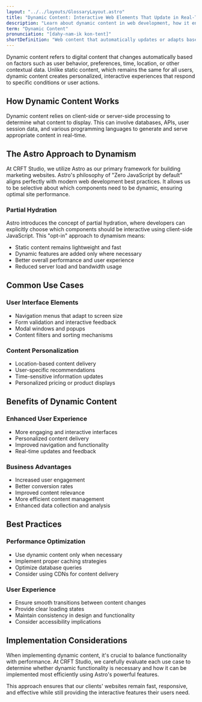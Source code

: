 ```yaml
---
layout: "../../layouts/GlossaryLayout.astro"
title: "Dynamic Content: Interactive Web Elements That Update in Real-Time"
description: "Learn about dynamic content in web development, how it enhances user experience, and best practices for implementation including Astro's modern approach to content dynamism."
term: "Dynamic Content"
pronunciation: "[dahy-nam-ik kon-tent]"
shortDefinition: "Web content that automatically updates or adapts based on user behavior, preferences, or other variables without requiring page reloads."
---
```


Dynamic content refers to digital content that changes automatically based on factors such as user behavior, preferences, time, location, or other contextual data. Unlike static content, which remains the same for all users, dynamic content creates personalized, interactive experiences that respond to specific conditions or user actions.

## How Dynamic Content Works

Dynamic content relies on client-side or server-side processing to determine what content to display. This can involve databases, APIs, user session data, and various programming languages to generate and serve appropriate content in real-time.

## The Astro Approach to Dynamism

At CRFT Studio, we utilize Astro as our primary framework for building marketing websites. Astro's philosophy of "Zero JavaScript by default" aligns perfectly with modern web development best practices. It allows us to be selective about which components need to be dynamic, ensuring optimal site performance.

### Partial Hydration

Astro introduces the concept of partial hydration, where developers can explicitly choose which components should be interactive using client-side JavaScript. This "opt-in" approach to dynamism means:

- Static content remains lightweight and fast
- Dynamic features are added only where necessary
- Better overall performance and user experience
- Reduced server load and bandwidth usage

## Common Use Cases

### User Interface Elements
- Navigation menus that adapt to screen size
- Form validation and interactive feedback
- Modal windows and popups
- Content filters and sorting mechanisms

### Content Personalization
- Location-based content delivery
- User-specific recommendations
- Time-sensitive information updates
- Personalized pricing or product displays

## Benefits of Dynamic Content

### Enhanced User Experience
- More engaging and interactive interfaces
- Personalized content delivery
- Improved navigation and functionality
- Real-time updates and feedback

### Business Advantages
- Increased user engagement
- Better conversion rates
- Improved content relevance
- More efficient content management
- Enhanced data collection and analysis

## Best Practices

### Performance Optimization
- Use dynamic content only when necessary
- Implement proper caching strategies
- Optimize database queries
- Consider using CDNs for content delivery

### User Experience
- Ensure smooth transitions between content changes
- Provide clear loading states
- Maintain consistency in design and functionality
- Consider accessibility implications

## Implementation Considerations

When implementing dynamic content, it's crucial to balance functionality with performance. At CRFT Studio, we carefully evaluate each use case to determine whether dynamic functionality is necessary and how it can be implemented most efficiently using Astro's powerful features.

This approach ensures that our clients' websites remain fast, responsive, and effective while still providing the interactive features their users need.